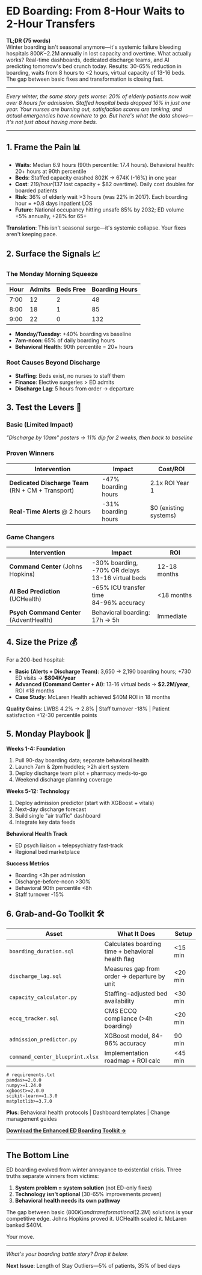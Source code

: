 # ED Boarding: From 8-Hour Waits to 2-Hour Transfers

**TL;DR (75 words)**  
Winter boarding isn't seasonal anymore—it's systemic failure bleeding hospitals $800K-$2.2M annually in lost capacity and overtime. What actually works? Real-time dashboards, dedicated discharge teams, and AI predicting tomorrow's bed crunch today. Results: 30-65% reduction in boarding, waits from 8 hours to <2 hours, virtual capacity of 13-16 beds. The gap between basic fixes and transformation is closing fast.

---

*Every winter, the same story gets worse: 20% of elderly patients now wait over 8 hours for admission. Staffed hospital beds dropped 16% in just one year. Your nurses are burning out, satisfaction scores are tanking, and actual emergencies have nowhere to go. But here's what the data shows—it's not just about having more beds.*

---

## 1. Frame the Pain 📊

- **Waits**: Median 6.9 hours (90th percentile: 17.4 hours). Behavioral health: 20+ hours at 90th percentile
- **Beds**: Staffed capacity crashed 802K → 674K (-16%) in one year  
- **Cost**: $219/hour ($137 lost capacity + $82 overtime). Daily cost doubles for boarded patients
- **Risk**: 36% of elderly wait >3 hours (was 22% in 2017). Each boarding hour = +0.8 days inpatient LOS
- **Future**: National occupancy hitting unsafe 85% by 2032; ED volume +5% annually, +28% for 65+

**Translation**: This isn't seasonal surge—it's systemic collapse. Your fixes aren't keeping pace.

## 2. Surface the Signals 📈

### The Monday Morning Squeeze

| Hour | Admits | Beds Free | Boarding Hours |
|------|--------|-----------|----------------|
| 7:00 | 12     | 2         | 48             |
| 8:00 | 18     | 1         | 85             |
| 9:00 | 22     | 0         | 132            |

- **Monday/Tuesday**: +40% boarding vs baseline
- **7am-noon**: 65% of daily boarding hours  
- **Behavioral Health**: 90th percentile = 20+ hours

### Root Causes Beyond Discharge
- **Staffing**: Beds exist, no nurses to staff them
- **Finance**: Elective surgeries > ED admits
- **Discharge Lag**: 5 hours from order → departure

## 3. Test the Levers 🔧

### Basic (Limited Impact)
*"Discharge by 10am" posters → 11% dip for 2 weeks, then back to baseline*

### Proven Winners

| Intervention | Impact | Cost/ROI |
|---|---|---|
| **Dedicated Discharge Team** (RN + CM + Transport) | -47% boarding hours | 2.1x ROI Year 1 |
| **Real-Time Alerts** @ 2 hours | -31% boarding hours | $0 (existing systems) |

### Game Changers

| Intervention | Impact | ROI |
|---|---|---|
| **Command Center** (Johns Hopkins) | -30% boarding, -70% OR delays<br>13-16 virtual beds | 12-18 months |
| **AI Bed Prediction** (UCHealth) | -65% ICU transfer time<br>84-96% accuracy | <18 months |
| **Psych Command Center** (AdventHealth) | Behavioral boarding: 17h → 5h | Immediate |

## 4. Size the Prize 💰

For a 200-bed hospital:

- **Basic (Alerts + Discharge Team)**: 3,650 → 2,190 boarding hours; +730 ED visits → **$804K/year**
- **Advanced (Command Center + AI)**: 13-16 virtual beds → **$2.2M/year**, ROI ≤18 months
- **Case Study**: McLaren Health achieved $40M ROI in 18 months

**Quality Gains**: LWBS 4.2% → 2.8% | Staff turnover -18% | Patient satisfaction +12-30 percentile points

## 5. Monday Playbook 🎯

**Weeks 1-4: Foundation**
1. Pull 90-day boarding data; separate behavioral health
2. Launch 7am & 2pm huddles; >2h alert system
3. Deploy discharge team pilot + pharmacy meds-to-go
4. Weekend discharge planning coverage

**Weeks 5-12: Technology**
1. Deploy admission predictor (start with XGBoost + vitals)
2. Next-day discharge forecast
3. Build single "air traffic" dashboard
4. Integrate key data feeds

**Behavioral Health Track**
- ED psych liaison + telepsychiatry fast-track
- Regional bed marketplace

**Success Metrics**
- Boarding <3h per admission
- Discharge-before-noon >30%
- Behavioral 90th percentile <8h
- Staff turnover -15%

## 6. Grab-and-Go Toolkit 🛠️

| Asset | What It Does | Setup |
|---|---|---|
| `boarding_duration.sql` | Calculates boarding time + behavioral health flag | <15 min |
| `discharge_lag.sql` | Measures gap from order → departure by unit | <20 min |
| `capacity_calculator.py` | Staffing-adjusted bed availability | <30 min |
| `eccq_tracker.sql` | CMS ECCQ compliance (>4h boarding) | <20 min |
| `admission_predictor.py` | XGBoost model, 84-96% accuracy | 90 min |
| `command_center_blueprint.xlsx` | Implementation roadmap + ROI calc | <45 min |

```text
# requirements.txt
pandas>=2.0.0
numpy>=1.24.0
xgboost>=2.0.0
scikit-learn>=1.3.0
matplotlib>=3.7.0
```

**Plus**: Behavioral health protocols | Dashboard templates | Change management guides

**[Download the Enhanced ED Boarding Toolkit →](https://github.com/mgc26/vitals-vars-toolkits/tree/main/02_ed_boarding)**

---

## The Bottom Line

ED boarding evolved from winter annoyance to existential crisis. Three truths separate winners from victims:

1. **System problem = system solution** (not ED-only fixes)
2. **Technology isn't optional** (30-65% improvements proven)
3. **Behavioral health needs its own pathway**

The gap between basic ($800K) and transformational ($2.2M) solutions is your competitive edge. Johns Hopkins proved it. UCHealth scaled it. McLaren banked $40M.

Your move.

---

*What's your boarding battle story? Drop it below.*

**Next Issue**: Length of Stay Outliers—5% of patients, 35% of bed days